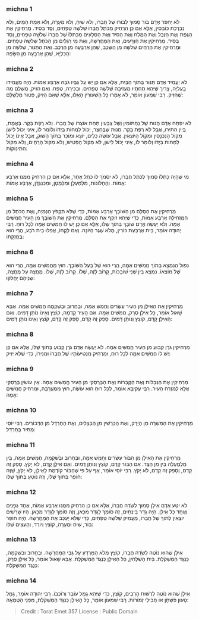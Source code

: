 
### michna 1
לֹא יַחְפֹּר אָדָם בּוֹר סָמוּךְ לְבוֹרוֹ שֶׁל חֲבֵרוֹ, וְלֹא שִׁיחַ, וְלֹא מְעָרָה, וְלֹא אַמַּת הַמַּיִם, וְלֹא נִבְרֶכֶת כּוֹבְסִין, אֶלָּא אִם כֵּן הִרְחִיק מִכֹּתֶל חֲבֵרוֹ שְׁלשָׁה טְפָחִים, וְסָד בְּסִיד. מַרְחִיקִין אֶת הַגֶּפֶת וְאֶת הַזֶּבֶל וְאֶת הַמֶּלַח וְאֶת הַסִּיד וְאֶת הַסְּלָעִים מִכָּתְלוֹ שֶׁל חֲבֵרוֹ שְׁלשָׁה טְפָחִים, וְסָד בְּסִיד. מַרְחִיקִין אֶת הַזְּרָעִים, וְאֶת הַמַּחֲרֵשָׁה, וְאֶת מֵי רַגְלַיִם מִן הַכֹּתֶל שְׁלשָׁה טְפָחִים. וּמַרְחִיקִין אֶת הָרֵחַיִם שְׁלשָׁה מִן הַשֶּׁכֶב, שֶׁהֵן אַרְבָּעָה מִן הָרָכֶב. וְאֶת הַתַּנוּר, שְׁלשָׁה מִן הַכִּלְיָא, שֶׁהֵן אַרְבָּעָה מִן הַשָּׂפָה: 

### michna 2
לֹא יַעֲמִיד אָדָם תַּנּוּר בְּתוֹךְ הַבַּיִת, אֶלָּא אִם כֵּן יֵשׁ עַל גַּבָּיו גֹּבַהּ אַרְבַּע אַמּוֹת. הָיָה מַעֲמִידוֹ בָעֲלִיָּה, צָרִיך שֶׁיְּהֵא תַחְתָּיו מַעֲזִיבָה שְׁלשָׁה טְפָחִים. וּבַכִּירָה, טֶפַח. וְאִם הִזִּיק, מְשַׁלֵּם מַה שֶּׁהִזִּיק. רַבִּי שִׁמְעוֹן אוֹמֵר, לֹא אָמְרוּ כָל הַשִּׁעוּרִין הָאֵלּוּ, אֶלָּא שֶׁאִם הִזִּיק, פָּטוּר מִלְּשַׁלֵּם: 

### michna 3
לֹא יִפְתַּח אָדָם חֲנוּת שֶׁל נַחְתּוֹמִין וְשֶׁל צַבָּעִין תַּחַת אוֹצָרוֹ שֶׁל חֲבֵרוֹ. וְלֹא רֶפֶת בָּקָר. בֶּאֱמֶת, בְּיַיִן הִתִּירוּ, אֲבָל לֹא רֶפֶת בָּקָר. חֲנוּת שֶׁבֶּחָצֵר, יָכוֹל לִמְחוֹת בְּיָדוֹ וְלוֹמַר לוֹ, אֵינִי יָכוֹל לִישֹׁן מִקּוֹל הַנִּכְנָסִין וּמִקּוֹל הַיּוֹצְאִין. אֲבָל עוֹשֶׂה כֵלִים, יוֹצֵא וּמוֹכֵר בְּתוֹךְ הַשּׁוּק, אֲבָל אֵינוֹ יָכוֹל לִמְחוֹת בְּיָדוֹ וְלוֹמַר לוֹ, אֵינִי יָכוֹל לִישֹׁן, לֹא מִקּוֹל הַפַּטִּישׁ, וְלֹא מִקּוֹל הָרֵחַיִם, וְלֹא מִקּוֹל הַתִּינוֹקוֹת: 

### michna 4
מִי שֶׁהָיָה כָתְלוֹ סָמוּךְ לְכֹתֶל חֲבֵרוֹ, לֹא יִסְמֹךְ לוֹ כֹתֶל אַחֵר, אֶלָּא אִם כֵּן הִרְחִיק מִמֶּנּוּ אַרְבַּע אַמּוֹת. וְהַחַלּוֹנוֹת, מִלְּמַעְלָן וּמִלְּמַטָּן, וּמִכְּנֶגְדָּן, אַרְבַּע אַמּוֹת: 

### michna 5
מַרְחִיקִין אֶת הַסֻּלָּם מִן הַשּׁוֹבָךְ אַרְבַּע אַמּוֹת, כְּדֵי שֶׁלֹּא תִקְפֹּץ הַנְּמִיָּה, וְאֶת הַכֹּתֶל מִן הַמַּזְחִילָה אַרְבַּע אַמּוֹת, כְּדֵי שֶׁיְּהֵא זוֹקֵף אֶת הַסֻּלָּם. מַרְחִיקִין אֶת הַשּׁוֹבָךְ מִן הָעִיר חֲמִשִּׁים אַמָּה. וְלֹא יַעֲשֶׂה אָדָם שׁוֹבָךְ בְּתוֹךְ שֶׁלּוֹ, אֶלָּא אִם כֵּן יֶשׁ לוֹ חֲמִשִּׁים אַמָּה לְכָל רוּחַ. רַבִּי יְהוּדָה אוֹמֵר, בֵּית אַרְבַּעַת כּוֹרִין, מְלֹא שֶׁגֶר הַיּוֹנָה. וְאִם לְקָחוֹ, אֲפִלּוּ בֵית רֹבַע, הֲרֵי הוּא בְחֶזְקָתוֹ: 

### michna 6
נִפּוּל הַנִּמְצָא בְתוֹךְ חֲמִשִּׁים אַמָּה, הֲרֵי הוּא שֶׁל בַּעַל הַשּׁוֹבָךְ. חוּץ מֵחֲמִשִּׁים אַמָּה, הֲרֵי הוּא שֶׁל מוֹצְאוֹ. נִמְצָא בֵין שְׁנֵי שׁוֹבָכוֹת, קָרוֹב לָזֶה, שֶׁלּוֹ. קָרוֹב לָזֶה, שֶׁלּוֹ. מֶחֱצָה עַל מֶחֱצָה, שְׁנֵיהֶם יַחֲלֹקוּ: 

### michna 7
מַרְחִיקִין אֶת הָאִילָן מִן הָעִיר עֶשְׂרִים וְחָמֵשׁ אַמָּה, וּבְחָרוּב וּבְשִׁקְמָה חֲמִשִּׁים אַמָּה. אַבָּא שָׁאוּל אוֹמֵר, כָּל אִילַן סְרָק, חֲמִשִּׁים אַמָּה. אִם הָעִיר קָדְמָה, קוֹצֵץ וְאֵינוֹ נוֹתֵן דָּמִים. וְאִם הָאִילָן קָדַם, קוֹצֵץ וְנוֹתֵן דָּמִים. סָפֵק זֶה קָדַם, סָפֵק זֶה קָדַם, קוֹצֵץ וְאֵינוֹ נוֹתֵן דָּמִים: 

### michna 8
מַרְחִיקִין גֹּרֶן קָבוּעַ מִן הָעִיר חֲמִשִּׁים אַמָּה. לֹא יַעֲשֶׂה אָדָם גֹּרֶן קָבוּעַ בְּתוֹךְ שֶׁלּוֹ, אֶלָּא אִם כֵּן יֶשׁ לוֹ חֲמִשִּׁים אַמָּה לְכָל רוּחַ, וּמַרְחִיק מִנְּטִיעוֹתָיו שֶׁל חֲבֵרוֹ וּמִנִּירוֹ, כְּדֵי שֶׁלֹּא יַזִּיק: 

### michna 9
מַרְחִיקִין אֶת הַנְּבֵלוֹת וְאֶת הַקְּבָרוֹת וְאֶת הַבֻּרְסְקִי מִן הָעִיר חֲמִשִּׁים אַמָּה. אֵין עוֹשִׂין בֻּרְסְקִי אֶלָּא לְמִזְרַח הָעִיר. רַבִּי עֲקִיבָא אוֹמֵר, לְכָל רוּחַ הוּא עוֹשֶׂה, חוּץ מִמַּעֲרָבָהּ, וּמַרְחִיק חֲמִשִּׁים אַמָּה: 

### michna 10
מַרְחִיקִין אֶת הַמִּשְׁרָה מִן הַיָּרָק, וְאֶת הַכְּרֵשִׁין מִן הַבְּצָלִים, וְאֶת הַחַרְדָּל מִן הַדְּבוֹרִים. רַבִּי יוֹסֵי מַתִּיר בַּחַרְדָּל: 

### michna 11
מַרְחִיקִין אֶת הָאִילָן מִן הַבּוֹר עֶשְׂרִים וְחָמֵשׁ אַמָּה, וּבְחָרוּב וּבְשִׁקְמָה, חֲמִשִּׁים אַמָּה, בֵּין מִלְמַעְלָה בֵּין מִן הַצָּד. אִם הַבּוֹר קָדַם, קוֹצֵץ וְנוֹתֵן דָּמִים. וְאִם אִילָן קָדַם, לֹא יָקֹץ. סָפֵק זֶה קָדַם, וְסָפֵק זֶה קָדַם, לֹא יָקֹץ. רַבִּי יוֹסֵי אוֹמֵר, אַף עַל פִּי שֶׁהַבּוֹר קוֹדֶמֶת לָאִילָן, לֹא יָקֹץ, שֶׁזֶּה חוֹפֵר בְּתוֹךְ שֶׁלּוֹ, וְזֶה נוֹטֵעַ בְּתוֹךְ שֶׁלּוֹ: 

### michna 12
לֹא יִטַּע אָדָם אִילָן סָמוּךְ לִשְׂדֵה חֲבֵרוֹ, אֶלָּא אִם כֵּן הִרְחִיק מִמֶּנּוּ אַרְבַּע אַמּוֹת, אֶחָד גְּפָנִים וְאֶחָד כָּל אִילָן. הָיָה גָדֵר בֵּינְתַיִם, זֶה סוֹמֵךְ לַגָּדֵר מִכָּאן, וְזֶה סוֹמֵךְ לַגָּדֵר מִכָּאן. הָיוּ שָׁרָשִׁים יוֹצְאִין לְתוֹךְ שֶׁל חֲבֵרוֹ, מַעֲמִיק שְׁלֹשָׁה טְפָחִים, כְּדֵי שֶׁלֹּא יְעַכֵּב אֶת הַמַּחֲרֵשָׁה. הָיָה חוֹפֵר בּוֹר, שִׁיחַ וּמְעָרָה, קוֹצֵץ וְיוֹרֵד, וְהָעֵצִים שֶׁלּוֹ: 

### michna 13
אִילָן שֶׁהוּא נוֹטֶה לִשְׂדֵה חֲבֵרוֹ, קוֹצֵץ מְלֹא הַמַּרְדֵּעַ עַל גַּבֵּי הַמַּחֲרֵשָׁה. וּבְחָרוּב וּבְשִׁקְמָה, כְּנֶגֶד הַמִּשְׁקֹלֶת. בֵּית הַשְּׁלָחִין, כָּל הָאִילָן כְּנֶגֶד הַמִּשְׁקֹלֶת. אַבָּא שָׁאוּל אוֹמֵר, כָּל אִילַן סְרָק, כְּנֶגֶד הַמִּשְׁקֹלֶת: 

### michna 14
אִילָן שֶׁהוּא נוֹטֶה לִרְשׁוּת הָרַבִּים, קוֹצֵץ, כְּדֵי שֶׁיְּהֵא גָמָל עוֹבֵר וְרוֹכְבוֹ. רַבִּי יְהוּדָה אוֹמֵר, גָּמָל טָעוּן פִּשְׁתָּן אוֹ חֲבִילֵי זְמוֹרוֹת. רַבִּי שִׁמְעוֹן אוֹמֵר, כָּל הָאִילָן כְּנֶגֶד הַמִּשְׁקֹלֶת, מִפְּנֵי הַטֻּמְאָה: 

>Credit : Torat Emet 357
>License : Public Domain 
